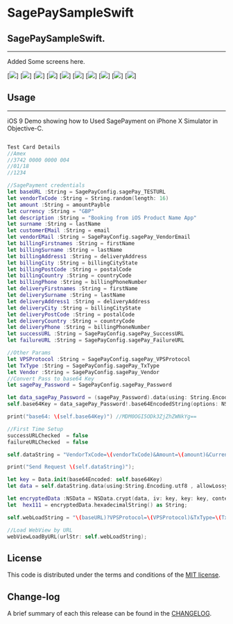 
SagePaySampleSwift
=========

## SagePaySampleSwift.
------------
 Added Some screens here.

[![](https://github.com/pawankv89/SagePaySampleSwift/blob/master/images/screen_1.PNG)]
[![](https://github.com/pawankv89/SagePaySampleSwift/blob/master/images/screen_2.PNG)]
[![](https://github.com/pawankv89/SagePaySampleSwift/blob/master/images/screen_3.PNG)]
[![](https://github.com/pawankv89/SagePaySampleSwift/blob/master/images/screen_4.PNG)]
[![](https://github.com/pawankv89/SagePaySampleSwift/blob/master/images/screen_5.PNG)]
[![](https://github.com/pawankv89/SagePaySampleSwift/blob/master/images/screen_6.PNG)]
[![](https://github.com/pawankv89/SagePaySampleSwift/blob/master/images/screen_7.PNG)]
[![](https://github.com/pawankv89/SagePaySampleSwift/blob/master/images/screen_8.PNG)]
[![](https://github.com/pawankv89/SagePaySampleSwift/blob/master/images/screen_9.PNG)]
[![](https://github.com/pawankv89/SagePaySampleSwift/blob/master/images/screen_10.PNG)]


## Usage
------------
 iOS 9 Demo showing how to Used SagePayment on iPhone X Simulator in  Objective-C.

```Swift

Test Card Details
//Amex
//3742 0000 0000 004
//01/18
//1234

//SagePayment credentials
let baseURL :String = SagePayConfig.sagePay_TESTURL
let vendorTxCode :String = String.random(length: 16)
let amount :String = amountPayble
let currency :String = "GBP"
let description :String = "Booking from iOS Product Name App"
let surname :String = lastName
let customerEMail :String = email
let vendorEMail :String = SagePayConfig.sagePay_VendorEmail
let billingFirstnames :String = firstName
let billingSurname :String = lastName
let billingAddress1 :String = deliveryAddress
let billingCity :String = billingCityState
let billingPostCode :String = postalCode
let billingCountry :String = countryCode
let billingPhone :String = billingPhoneNumber
let deliveryFirstnames :String = firstName
let deliverySurname :String = lastName
let deliveryAddress1 :String = deliveryAddress
let deliveryCity :String = billingCityState
let deliveryPostCode :String = postalCode
let deliveryCountry :String = countryCode
let deliveryPhone :String = billingPhoneNumber
let successURL :String = SagePayConfig.sagePay_SuccessURL
let failureURL :String = SagePayConfig.sagePay_FailureURL

//Other Params
let VPSProtocol :String = SagePayConfig.sagePay_VPSProtocol
let TxType :String = SagePayConfig.sagePay_TxType
let Vendor :String = SagePayConfig.sagePay_Vendor
//Convert Pass to base64 Key
let sagePay_Password = SagePayConfig.sagePay_Password

let data_sagePay_Password = (sagePay_Password).data(using: String.Encoding.utf8)
self.base64Key = data_sagePay_Password!.base64EncodedString(options: NSData.Base64EncodingOptions(rawValue: 0))

print("base64: \(self.base64Key)") //MDM0OGI5ODk3ZjZhZWNkYg==

//First Time Setup
successURLChecked  = false
failureURLChecked  = false

self.dataString = "VendorTxCode=\(vendorTxCode)&Amount=\(amount)&Currency=\(currency)&Description=\(description)&Surname=\(surname)&CustomerEMail=\(customerEMail)&VendorEMail=\(vendorEMail)&BillingSurname=\(billingSurname)&BillingFirstnames=\(billingFirstnames)&BillingAddress1=\(billingAddress1)&BillingCity=\(billingCity)&BillingPostCode=\(billingPostCode)&BillingCountry=\(billingCountry)&BillingPhone=\(billingPhone)&DeliveryFirstnames=\(deliveryFirstnames)&DeliverySurname=\(deliverySurname)&DeliveryAddress1=\(deliveryAddress1)&DeliveryCity=\(deliveryCity)&DeliveryPostCode=\(deliveryPostCode)&DeliveryCountry=\(deliveryCountry)&DeliveryPhone=\(deliveryPhone)&SuccessURL=\(successURL)&FailureURL=\(failureURL)"

print("Send Request \(self.dataString)");

let key = Data.init(base64Encoded: self.base64Key)
let data = self.dataString.data(using:String.Encoding.utf8 , allowLossyConversion: true)

let encryptedData :NSData = NSData.crypt(data, iv: key, key: key, context: CCOperation(kCCEncrypt))! as NSData;
let  hex111 = encryptedData.hexadecimalString() as String;

self.webLoadString = "\(baseURL)?VPSProtocol=\(VPSProtocol)&TxType=\(TxType)&Vendor=\(Vendor)&Crypt=@\(hex111.uppercased())"

//Load WebView by URL
webViewLoadByURL(urlStr: self.webLoadString);

```


## License

This code is distributed under the terms and conditions of the [MIT license](LICENSE).

## Change-log

A brief summary of each this release can be found in the [CHANGELOG](CHANGELOG.mdown). 
